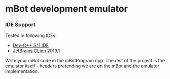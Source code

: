 # mBot development emulator

### IDE Support

Tested in following IDEs:

- [Dev-C++ 5.11 IDE](https://sourceforge.net/projects/orwelldevcpp/)
- [JetBrains CLion](https://www.jetbrains.com/clion/) 2019.1

Write your mBot code in the mBotProgram.cpp. The rest of the project is the emulator itself -
headers pretending we are on the mBot and the emulator implementation.

 
